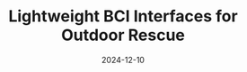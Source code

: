 ---
title: "Lightweight BCI Interfaces for Outdoor Rescue"
outlet: "NeurIPS BCI Workshop"
date: 2024-12-10
url: "https://openreview.net/pdf?id=bci24"
authors: "J. Cai, R. Chen"
tags: ["BCI", "embodied-AI"]
blurb: "A field-deployable EEG headset with on-device ML."
---